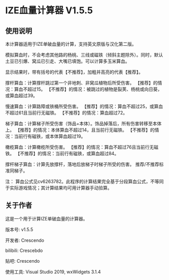 # IZE血量计算器 V1.5.5
 
 
## 使用说明

本计算器适用于IZE单破血量的计算，支持英文原版与汉化第二版。

模拟算血时，不会考虑其他路的杨桃、三线或磁铁（倾斜主题除外）。同时，默认土豆已引爆、窝瓜已引走、大嘴已填饱。可以计算多玉米算血。

显示结果时，带有括号的代表【不推荐】，加粗并高亮的代表【推荐】。

撑杆算血：计算撑杆跳过第一个非地刺、非窝瓜植物后所受伤害。
【推荐】的情况：算血不超过15。
【不推荐】的情况：被跳过的植物是裂荚、杨桃或向日葵，或算血超过39。

慢速算血：计算路障或铁桶所受伤害。
【推荐】的情况：算血不超过25，或算血不超过61且当前行无磁铁。
【不推荐】的情况：算血超过72。

梯子算血：计算梯子所受伤害（饰品+本体）。饰品掉落后，所有伤害转移至本体上。
【推荐】的情况：本体算血不超过14，且当前行无磁铁。
【不推荐】的情况：当前行有磁铁，或本体算血超过19。

橄榄算血：计算橄榄所受伤害。
【推荐】的情况：算血不超过76且当前行无磁铁。
【不推荐】的情况：当前行有磁铁，或算血超过84。

撑杆梯子算血：计算先放撑杆，落地后放梯子时梯子所受的伤害。
推荐/不推荐标准同梯子。

注：
算血公式见cv6263782。此程序的计算结果完全基于分段算血公式，不等同于实际游戏情况；其计算结果均可用计算器手动验算。


## 关于作者

这是一个用于计算IZE单破血量的计算器。

版本号: v1.5.5

开发者: Crescendo

bilibili: Crescebdo

贴吧: Crescendo

使用工具: Visual Studio 2019, wxWidgets 3.1.4
